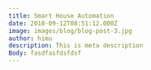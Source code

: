 ```yaml
---
title: Smart House Automation
date: 2018-09-12T08:51:12.000Z
image: images/blog/blog-post-3.jpg
author: himu
description: This is meta description
Body: fasdfasfdsfdsf
---
```



